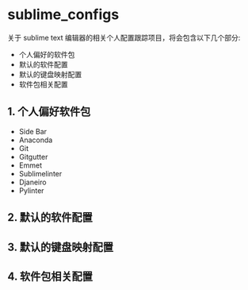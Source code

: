 # sublime_configs
关于 sublime text 编辑器的相关个人配置跟踪项目，将会包含以下几个部分:

- 个人偏好的软件包
- 默认的软件配置
- 默认的键盘映射配置
- 软件包相关配置

## 1. 个人偏好软件包
- Side Bar
- Anaconda
- Git
- Gitgutter
- Emmet
- Sublimelinter
- Djaneiro
- Pylinter

## 2. 默认的软件配置
## 3. 默认的键盘映射配置
## 4. 软件包相关配置
